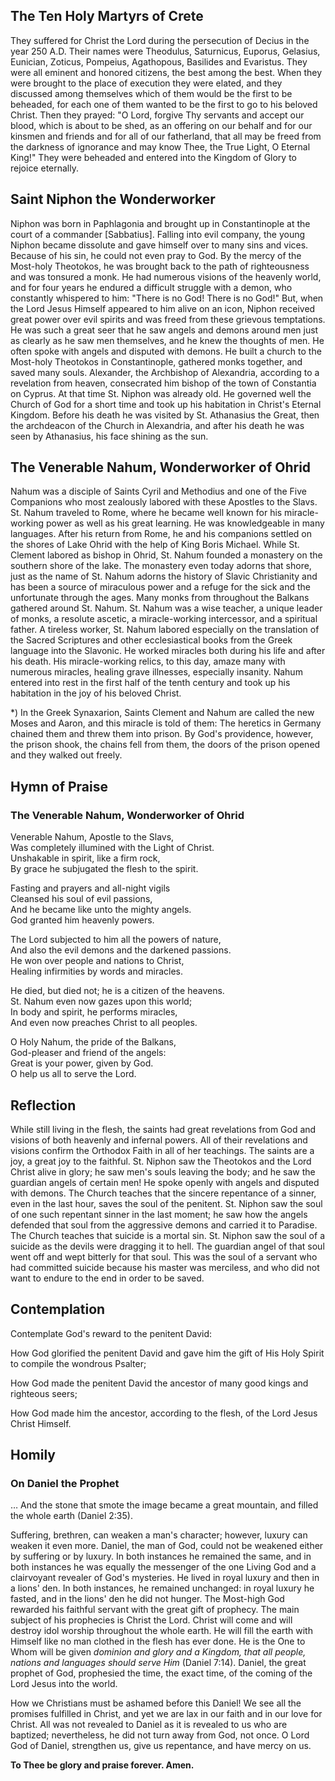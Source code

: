 ## The Ten Holy Martyrs of Crete

They suffered for Christ the Lord during the persecution of Decius in the year 250 A.D. Their names were Theodulus, Saturnicus, Euporus, Gelasius, Eunician, Zoticus, Pompeius, Agathopous, Basilides and Evaristus. They were all eminent and honored citizens, the best among the best. When they were brought to the place of execution they were elated, and they discussed among themselves which of them would be the first to be beheaded, for each one of them wanted to be the first to go to his beloved Christ. Then they prayed: "O Lord, forgive Thy servants and accept our blood, which is about to be shed, as an offering on our behalf and for our kinsmen and friends and for all of our fatherland, that all may be freed from the darkness of ignorance and may know Thee, the True Light, O Eternal King!" They were beheaded and entered into the Kingdom of Glory to rejoice eternally.


## Saint Niphon the Wonderworker

Niphon was born in Paphlagonia and brought up in Constantinople at the court of a commander [Sabbatius]. Falling into evil company, the young Niphon became dissolute and gave himself over to many sins and vices. Because of his sin, he could not even pray to God. By the mercy of the Most-holy Theotokos, he was brought back to the path of righteousness and was tonsured a monk. He had numerous visions of the heavenly world, and for four years he endured a difficult struggle with a demon, who constantly whispered to him: "There is no God! There is no God!" But, when the Lord Jesus Himself appeared to him alive on an icon, Niphon received great power over evil spirits and was freed from these grievous temptations. He was such a great seer that he saw angels and demons around men just as clearly as he saw men themselves, and he knew the thoughts of men. He often spoke with angels and disputed with demons. He built a church to the Most-holy Theotokos in Constantinople, gathered monks together, and saved many souls. Alexander, the Archbishop of Alexandria, according to a revelation from heaven, consecrated him bishop of the town of Constantia on Cyprus. At that time St. Niphon was already old. He governed well the Church of God for a short time and took up his habitation in Christ's Eternal Kingdom. Before his death he was visited by St. Athanasius the Great, then the archdeacon of the Church in Alexandria, and after his death he was seen by Athanasius, his face shining as the sun.


## The Venerable Nahum, Wonderworker of Ohrid

Nahum was a disciple of Saints Cyril and Methodius and one of the Five Companions who most zealously labored with these Apostles to the Slavs. St. Nahum traveled to Rome, where he became well known for his miracle-working power as well as his great learning. He was knowledgeable in many languages. After his return from Rome, he and his companions settled on the shores of Lake Ohrid with the help of King Boris Michael. While St. Clement labored as bishop in Ohrid, St. Nahum founded a monastery on the southern shore of the lake. The monastery even today adorns that shore, just as the name of St. Nahum adorns the history of Slavic Christianity and has been a source of miraculous power and a refuge for the sick and the unfortunate through the ages. Many monks from throughout the Balkans gathered around St. Nahum. St. Nahum was a wise teacher, a unique leader of monks, a resolute ascetic, a miracle-working intercessor, and a spiritual father. A tireless worker, St. Nahum labored especially on the translation of the Sacred Scriptures and other ecclesiastical books from the Greek language into the Slavonic. He worked miracles both during his life and after his death. His miracle-working relics, to this day, amaze many with numerous miracles, healing grave illnesses, especially insanity. Nahum entered into rest in the first half of the tenth century and took up his habitation in the joy of his beloved Christ.

*) In the Greek Synaxarion, Saints Clement and Nahum are called the new Moses and Aaron, and this miracle is told of them: The heretics in Germany chained them and threw them into prison. By God's providence, however, the prison shook, the chains fell from them, the doors of the prison opened and they walked out freely.


## Hymn of Praise

### The Venerable Nahum, Wonderworker of Ohrid

Venerable Nahum, Apostle to the Slavs,  
Was completely illumined with the Light of Christ.  
Unshakable in spirit, like a firm rock,  
By grace he subjugated the flesh to the spirit.  

Fasting and prayers and all-night vigils  
Cleansed his soul of evil passions,  
And he became like unto the mighty angels.  
God granted him heavenly powers.  

The Lord subjected to him all the powers of nature,  
And also the evil demons and the darkened passions.  
He won over people and nations to Christ,  
Healing infirmities by words and miracles.  

He died, but died not; he is a citizen of the heavens.  
St. Nahum even now gazes upon this world;  
In body and spirit, he performs miracles,  
And even now preaches Christ to all peoples.  

O Holy Nahum, the pride of the Balkans,  
God-pleaser and friend of the angels:  
Great is your power, given by God.  
O help us all to serve the Lord.


## Reflection

While still living in the flesh, the saints had great revelations from God and visions of both heavenly and infernal powers. All of their revelations and visions confirm the Orthodox Faith in all of her teachings. The saints are a joy, a great joy to the faithful. St. Niphon saw the Theotokos and the Lord Christ alive in glory; he saw men's souls leaving the body; and he saw the guardian angels of certain men! He spoke openly with angels and disputed with demons. The Church teaches that the sincere repentance of a sinner, even in the last hour, saves the soul of the penitent. St. Niphon saw the soul of one such repentant sinner in the last moment; he saw how the angels defended that soul from the aggressive demons and carried it to Paradise. The Church teaches that suicide is a mortal sin. St. Niphon saw the soul of a suicide as the devils were dragging it to hell. The guardian angel of that soul went off and wept bitterly for that soul. This was the soul of a servant who had committed suicide because his master was merciless, and who did not want to endure to the end in order to be saved.


## Contemplation

Contemplate God's reward to the penitent David:

How God glorified the penitent David and gave him the gift of His Holy Spirit to compile the wondrous Psalter;  

How God made the penitent David the ancestor of many good kings and righteous seers;  

How God made him the ancestor, according to the flesh, of the Lord Jesus Christ Himself.  


## Homily

### On Daniel the Prophet

… And the stone that smote the image became a great mountain, and filled the whole earth (Daniel 2:35).  

Suffering, brethren, can weaken a man's character; however, luxury can weaken it even more. Daniel, the man of God, could not be weakened either by suffering or by luxury. In both instances he remained the same, and in both instances he was equally the messenger of the one Living God and a clairvoyant revealer of God's mysteries. He lived in royal luxury and then in a lions' den. In both instances, he remained unchanged: in royal luxury he fasted, and in the lions' den he did not hunger. The Most-high God rewarded his faithful servant with the great gift of prophecy. The main subject of his prophecies is Christ the Lord. Christ will come and will destroy idol worship throughout the whole earth. He will fill the earth with Himself like no man clothed in the flesh has ever done. He is the One to Whom will be given *dominion and glory and a Kingdom, that all people, nations and languages should serve Him* (Daniel 7:14). Daniel, the great prophet of God, prophesied the time, the exact time, of the coming of the Lord Jesus into the world.  

How we Christians must be ashamed before this Daniel! We see all the promises fulfilled in Christ, and yet we are lax in our faith and in our love for Christ. All was not revealed to Daniel as it is revealed to us who are baptized; nevertheless, he did not turn away from God, not once. O Lord God of Daniel, strengthen us, give us repentance, and have mercy on us.  

**To Thee be glory and praise forever. Amen.**  
